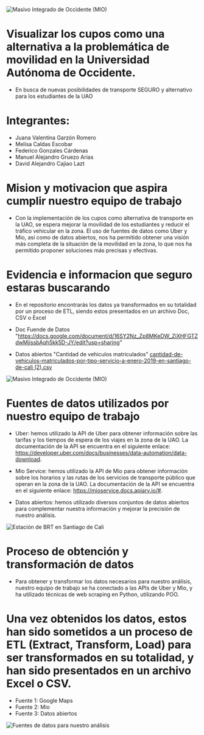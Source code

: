 ![Masivo Integrado de Occidente (MIO)](https://admisiones.uao.edu.co/wp-content/uploads/elementor/thumbs/BANNER-LANDING-12-1-scaled-q3lrqjvb3bzcrdxs0xctzvl1aop9wzvwvx1pevouqo.jpg)


# Visualizar los cupos como una alternativa a la problemática de movilidad en la Universidad Autónoma de Occidente.
- En busca de nuevas posibilidades de transporte SEGURO y alternativo para los estudiantes de la UAO

# Integrantes:
- Juana Valentina Garzón Romero
- Melisa Caldas Escobar 
- Federico Gonzales Cárdenas
- Manuel Alejandro Gruezo Arias
- David Alejandro Cajiao Lazt

# Mision y motivacion que aspira cumplir nuestro equipo de trabajo

- Con la implementación de los cupos como alternativa de transporte en la UAO, se espera mejorar la movilidad de los estudiantes y reducir el tráfico vehicular en la zona. El uso de fuentes de datos como Uber y Mio, así como de datos abiertos, nos ha permitido obtener una visión más completa de la situación de la movilidad en la zona, lo que nos ha permitido proponer soluciones más precisas y efectivas.

# Evidencia e informacion que seguro estaras buscarando
- En el repositorio encontrarás los datos ya transformados en su totalidad por un proceso de ETL, siendo estos presentados en un archivo Doc, CSV o Excel

- Doc Fuende de Datos "https://docs.google.com/document/d/16SY2Nz_Zp8MKeDW_ZiXHFGTZdwMjissbAqh5kk5D-JY/edit?usp=sharing"
- Datos abiertos "Cantidad de vehiculos matriculados" 
[cantidad-de-vehiculos-matriculados-por-tipo-servicio-a-enero-2019-en-santiago-de-cali (2).csv](https://github.com/Federic0GC/Proyecto-Programacion/files/11213773/cantidad-de-vehiculos-matriculados-por-tipo-servicio-a-enero-2019-en-santiago-de-cali.2.csv)






![Masivo Integrado de Occidente (MIO)](https://www.uao.edu.co/wp-content/uploads/2020/09/internacionalizacion-en-la-uao.jpg)

# Fuentes de datos utilizados por nuestro equipo de trabajo 

- Uber: hemos utilizado la API de Uber para obtener información sobre las tarifas y los tiempos de espera de los viajes en la zona de la UAO. La documentación de la API se encuentra en el siguiente enlace: https://developer.uber.com/docs/businesses/data-automation/data-download.

- Mio Service: hemos utilizado la API de Mio para obtener información sobre los horarios y las rutas de los servicios de transporte público que operan en la zona de la UAO. La documentación de la API se encuentra en el siguiente enlace: https://mioservice.docs.apiary.io/#.

- Datos abiertos: hemos utilizado diversos conjuntos de datos abiertos para complementar nuestra información y mejorar la precisión de nuestro análisis.

![Estación de BRT en Santiago de Cali](https://upload.wikimedia.org/wikipedia/commons/a/a0/BRT%2C_santiago_de_Cali_station.jpg)

# Proceso de obtención y transformación de datos

- Para obtener y transformar los datos necesarios para nuestro análisis, nuestro equipo de trabajo se ha conectado a las APIs de Uber y Mio, y ha utilizado técnicas de web scraping en Python, utilizando POO.

# Una vez obtenidos los datos, estos han sido sometidos a un proceso de ETL (Extract, Transform, Load) para ser transformados en su totalidad, y han sido presentados en un archivo Excel o CSV.

- Fuente 1: Google Maps
- Fuente 2: Mio
- Fuente 3: Datos abiertos

![Fuentes de datos para nuestro análisis](https://cdn.plainconcepts.com/wp-content/uploads/2023/01/etl-extract-transform-load.jpg)

